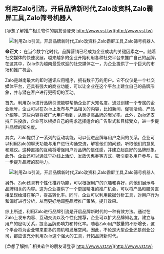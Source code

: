 ## **利用Zalo引流，开启品牌新时代,Zalo改资料,Zalo霸屏工具,Zalo筛号机器人**

[😍想了解推广相关软件的朋友请登录 http://www.vst.tw](http://www.vst.tw)

 <center><img src="https://vst.tw/MP4/tuiguang/png/4.png" alt="利用Zalo引流，开启品牌新时代,Zalo改资料,Zalo霸屏工具,Zalo筛号机器人"></center>

**😄正文：**
在当今数字化时代，品牌营销已经成为企业成功的关键因素之一。随着社交媒体的快速发展，越来越多的企业开始利用各种社交平台来推广自己的品牌。在这其中，Zalo作为越南最受欢迎的社交媒体之一，为企业提供了一个巨大的市场和推广机会。

Zalo是越南最大的即时通讯应用程序，拥有数千万的用户。它不仅仅是一个社交媒体平台，还具有强大的商业功能，可以让企业在这个平台上建立自己的品牌形象，并与潜在客户进行更密切的互动。

首先，利用Zalo进行品牌引流能够帮助企业扩大知名度。通过创建一个专属的企业账号，企业可以在Zalo上发布与产品相关的内容，比如新闻、促销活动、产品介绍等。这些内容将被广大用户看到，从而提高品牌的曝光率。此外，Zalo还支持广告投放，企业可以根据自己的需求选择适合的广告形式和目标受众，进一步提升品牌的知名度。

其次，Zalo提供了一系列的互动功能，可以促进品牌与用户之间的关系。企业可以利用Zalo的聊天功能与用户进行沟通交流，解答他们的问题，听取他们的意见和建议。这种直接的互动将增强用户对品牌的信任感，并建立起良好的品牌形象。此外，企业还可以通过举办线上活动、发放优惠券等方式，吸引更多用户参与，进一步提升品牌的影响力。

 <center><img src="https://vst.tw/MP4/tuiguang/png/3.png" alt="利用Zalo引流，开启品牌新时代,Zalo改资料,Zalo霸屏工具,Zalo筛号机器人"></center>

另外，Zalo还具有个性化推荐功能，可以根据用户的兴趣和喜好，向他们展示与品牌相关的内容。这为企业提供了一个更加精准的推广机会，可以将产品和服务直接呈现给潜在客户，提高转化率。同时，企业可以利用数据分析工具，对用户行为和偏好进行分析，从而更好地调整品牌推广策略，提升效果。

综上所述，利用Zalo进行品牌引流是开启品牌新时代的一种有效方法。通过在Zalo上发布内容、互动交流以及个性化推荐，企业可以扩大品牌知名度，建立与用户的密切关系，提高品牌影响力和转化率。随着Zalo用户数量的不断增长，这个平台将为企业带来更多的商机和发展空间。因此，不论是大型企业还是创业公司，都应该充分利用Zalo这个强大的工具，开拓品牌新时代。

[😍想了解推广相关软件的朋友请登录 http://www.vst.tw](http://www.vst.tw)



